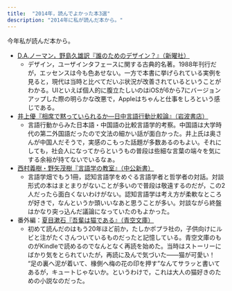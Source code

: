 ```yaml
---
title:  "2014年，読んでよかった本3選"
description: "2014年に私が読んだ本から。"
---
```


今年私が読んだ本から。

- [D.A.ノーマン，野島久雄訳『誰のためのデザイン？』（新曜社）](http://www.shin-yo-sha.co.jp/mokuroku/books/4-7885-0362-X.htm)
    - デザイン，ユーザインタフェースに関する古典的名著。1988年刊行だが，エッセンスは今も色あせない。一方で本書に挙げられている実例を見ると，現代は当時と比べてだいぶ状況が改善されているということがわかる。UIといえば個人的に腹立たしいのはiOSが6から7にバージョンアップした際の明らかな改悪で，Appleはちゃんと仕事をしろという感じである。
- [井上優『相席で黙っていられるか―日中言語行動比較論』（岩波書店）](http://www.iwanami.co.jp/moreinfo/0286250/top.html)
    - 言語行動からみた日本語・中国語の比較言語学的考察。中国語は大学時代の第二外国語だったので文法の細かい話が面白かった。井上氏は奥さんが中国人だそうで，実感のこもった話題が多数あるのもよい。それにしても，社会人になってからというもの普段は些細な言葉の端々を気にする余裕が持てないでいるなぁ。
- [西村義樹・野矢茂樹『言語学の教室』（中公新書）](http://www.chuko.co.jp/shinsho/2013/06/102220.html)
    - 言語学畑でもう1冊，認知言語学をめぐる言語学者と哲学者の対話。対談形式の本はまとまりがないことが多いので普段は敬遠するのだが，この2人だったら面白くないわけがない。認知言語学は考え方が柔軟なところが好きで，なんというか頭いいなあと思うことが多い。対談ながら終盤はかなり突っ込んだ議論になっていたのもよかった。
- 番外編：[夏目漱石『吾輩は猫である』（青空文庫）](http://www.aozora.gr.jp/cards/000148/card789.html)
    - 初めて読んだのはもう20年ほど前か，たしかポプラ社の，子供向けにルビと注がたくさんついているものだったと記憶している。青空文庫のものがKindleで読めるのでなんとなく再読を始めた。当時はストーリーにばかり気をとられていたが，再読に及んで気づいた――猫が可愛い！ <q>足の裏へ泥が着いて、椽側へ梅の花の印を押す</q>なんてサラッと書いてあるが，キュートじゃないか。というわけで，これは大人の猫好きのための小説なのだった。

